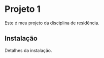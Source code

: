 # Projeto 1

Este é meu projeto da disciplina de residência.

## Instalação

Detalhes da instalação.